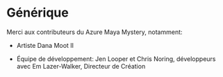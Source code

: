 # Générique

Merci aux contributeurs du Azure Maya Mystery, notamment:

-   Artiste Dana Moot II

-   Équipe de développement: Jen Looper et Chris Noring, développeurs avec Em Lazer-Walker, Directeur de Création